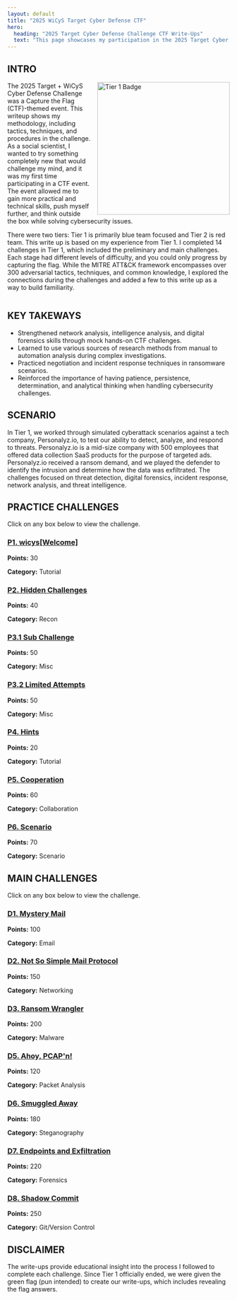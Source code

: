 ```yaml
---
layout: default
title: "2025 WiCyS Target Cyber Defense CTF"
hero:
  heading: "2025 Target Cyber Defense Challenge CTF Write-Ups"
  text: "This page showcases my participation in the 2025 Target Cyber Defense CTF Challenge hosted by WiCyS, which ran from July 1 through August 14, 2025."
---
```


## INTRO

<img src="/2025_wicys_target_ctf/assets/images/a1-target-tier1-badge.png" alt="Tier 1 Badge" style="float: right; margin-left: 15px; width: 300px;" />

<p>
The 2025 Target + WiCyS Cyber Defense Challenge was a Capture the Flag (CTF)-themed event. This writeup shows my methodology, including tactics, techniques, and procedures in the challenge. As a social scientist, I wanted to try something completely new that would challenge my mind, and it was my first time participating in a CTF event. The event allowed me to gain more practical and technical skills, push myself further, and think outside the box while solving cybersecurity issues.
</p>

<p>
There were two tiers: Tier 1 is primarily blue team focused and Tier 2 is red team. This write up is based on my experience from Tier 1. I completed 14 challenges in Tier 1, which included the preliminary and main challenges. Each stage had different levels of difficulty, and you could only progress by capturing the flag. While the MITRE ATT&CK framework encompasses over 300 adversarial tactics, techniques, and common knowledge, I explored the connections during the challenges and added a few to this write up as a way to build familiarity.
</p>

<div style="clear: both;"></div>

## KEY TAKEWAYS

- Strengthened network analysis, intelligence analysis, and digital forensics skills through mock hands-on CTF challenges.
- Learned to use various sources of research methods from manual to automation analysis during complex investigations.
- Practiced negotiation and incident response techniques in ransomware scenarios.
- Reinforced the importance of having patience, persistence, determination, and analytical thinking when handling cybersecurity challenges.

## SCENARIO

In Tier 1, we worked through simulated cyberattack scenarios against a tech company, Personalyz.io, to test our ability to detect, analyze, and respond to threats. Personalyz.io is a mid-size company with 500 employees that offered data collection SaaS products for the purpose of targeted ads. Personalyz.io received a ransom demand, and we played the defender to identify the intrusion and determine how the data was exfiltrated. The challenges focused on threat detection, digital forensics, incident response, network analysis, and threat intelligence.

## PRACTICE CHALLENGES

Click on any box below to view the challenge.

<div class="challenge-grid">

  <div class="challenge-box">
    <h3><a href="practice_challenges/p1-wicys-welcome">P1. wicys[Welcome]</a></h3>
    <p><strong>Points:</strong> 30</p>
    <p><strong>Category:</strong> Tutorial</p>
  </div>

  <div class="challenge-box">
    <h3><a href="practice_challenges/p2-hidden-challenges">P2. Hidden Challenges</a></h3>
    <p><strong>Points:</strong> 40</p>
    <p><strong>Category:</strong> Recon</p>
  </div>

  <div class="challenge-box">
    <h3><a href="practice_challenges/p3-1-sub-challenge">P3.1 Sub Challenge</a></h3>
    <p><strong>Points:</strong> 50</p>
    <p><strong>Category:</strong> Misc</p>
  </div>

  <div class="challenge-box">
    <h3><a href="practice_challenges/p3-2-limited-attempts">P3.2 Limited Attempts</a></h3>
    <p><strong>Points:</strong> 50</p>
    <p><strong>Category:</strong> Misc</p>
  </div>

  <div class="challenge-box">
    <h3><a href="practice_challenges/p4-hints">P4. Hints</a></h3>
    <p><strong>Points:</strong> 20</p>
    <p><strong>Category:</strong> Tutorial</p>
  </div>

  <div class="challenge-box">
    <h3><a href="practice_challenges/p5-cooperation">P5. Cooperation</a></h3>
    <p><strong>Points:</strong> 60</p>
    <p><strong>Category:</strong> Collaboration</p>
  </div>

  <div class="challenge-box">
    <h3><a href="practice_challenges/p6-scenario">P6. Scenario</a></h3>
    <p><strong>Points:</strong> 70</p>
    <p><strong>Category:</strong> Scenario</p>
  </div>

</div>



## MAIN CHALLENGES

Click on any box below to view the challenge.

<div class="challenge-grid">

  <div class="challenge-box">
    <h3><a href="main_challenges/d1-mystery-mail">D1. Mystery Mail</a></h3>
    <p><strong>Points:</strong> 100</p>
    <p><strong>Category:</strong> Email</p>
  </div>

  <div class="challenge-box">
    <h3><a href="main_challenges/d2-not-so-simple-mail-protocol">D2. Not So Simple Mail Protocol</a></h3>
    <p><strong>Points:</strong> 150</p>
    <p><strong>Category:</strong> Networking</p>
  </div>

  <div class="challenge-box">
    <h3><a href="main_challenges/d3-ransom-wrangler">D3. Ransom Wrangler</a></h3>
    <p><strong>Points:</strong> 200</p>
    <p><strong>Category:</strong> Malware</p>
  </div>

  <div class="challenge-box">
    <h3><a href="main_challenges/d5-ahoy-pcapn">D5. Ahoy, PCAP'n!</a></h3>
    <p><strong>Points:</strong> 120</p>
    <p><strong>Category:</strong> Packet Analysis</p>
  </div>

  <div class="challenge-box">
    <h3><a href="main_challenges/d6-smuggled-away">D6. Smuggled Away</a></h3>
    <p><strong>Points:</strong> 180</p>
    <p><strong>Category:</strong> Steganography</p>
  </div>

  <div class="challenge-box">
    <h3><a href="main_challenges/d7-endpoints-exfiltration">D7. Endpoints and Exfiltration</a></h3>
    <p><strong>Points:</strong> 220</p>
    <p><strong>Category:</strong> Forensics</p>
  </div>

  <div class="challenge-box">
    <h3><a href="main_challenges/d8-shadow-commit">D8. Shadow Commit</a></h3>
    <p><strong>Points:</strong> 250</p>
    <p><strong>Category:</strong> Git/Version Control</p>
  </div>

</div>


## DISCLAIMER 

The write-ups provide educational insight into the process I followed to complete each challenge. Since Tier 1 officially ended, we were given the green flag (pun intended) to create our write-ups, which includes revealing the flag answers.
